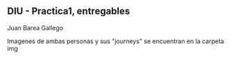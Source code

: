 ## DIU - Practica1, entregables

Juan Barea Gallego

Imagenes de ambas personas y sus "journeys" se encuentran en la carpeta img
